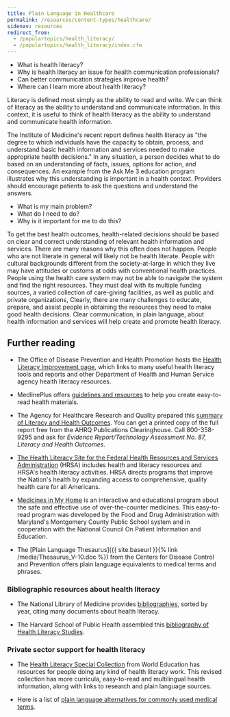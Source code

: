 ```yaml
---
title: Plain Language in Healthcare
permalink: /resources/content-types/healthcare/
sidenav: resources
redirect_from:
  - /populartopics/health_literacy/
  - /populartopics/health_literacy/index.cfm
---
```


- What is health literacy?
- Why is health literacy an issue for health communication professionals?
- Can better communication strategies improve health?
- Where can I learn more about health literacy?

Literacy is defined most simply as the ability to read and write. We can think of literacy as the ability to understand and communicate information. In this context, it is useful to think of health literacy as the ability to understand and communicate health information.

The Institute of Medicine's recent report defines health literacy as "the degree to which individuals have the capacity to obtain, process, and understand basic health information and services needed to make appropriate health decisions." In any situation, a person decides what to do based on an understanding of facts, issues, options for action, and consequences. An example from the Ask Me 3 education program illustrates why this understanding is important in a health context. Providers should encourage patients to ask the questions and understand the answers.

- What is my main problem?
- What do I need to do?
- Why is it important for me to do this?

To get the best health outcomes, health-related decisions should be based on clear and correct understanding of relevant health information and services. There are many reasons why this often does not happen. People who are not literate in general will likely not be health literate. People with cultural backgrounds different from the society-at-large in which they live may have attitudes or customs at odds with conventional health practices. People using the health care system may not be able to navigate the system and find the right resources. They must deal with its multiple funding sources, a varied collection of care-giving facilities, as well as public and private organizations, Clearly, there are many challenges to educate, prepare, and assist people in obtaining the resources they need to make good health decisions. Clear communication, in plain language, about health information and services will help create and promote health literacy.

## Further reading

- The Office of Disease Prevention and Health Promotion hosts the [Health Literacy Improvement page](https://health.gov/our-work/health-literacy), which links to many useful health literacy tools and reports and other Department of Health and Human Service agency health literacy resources.

- MedlinePlus offers [guidelines and resources](https://medlineplus.gov/etr.html) to help you create easy-to-read health materials.

- The Agency for Healthcare Research and Quality prepared this [summary of Literacy and Health Outcomes](https://www.ahrq.gov/professionals/clinicians-providers/guidelines-recommendations/index.html). You can get a printed copy of the full report free from the AHRQ Publications Clearinghouse. Call 800-358-9295 and ask for _Evidence Report/Technology Assessment No. 87, Literacy and Health Outcomes_.

- [The Health Literacy Site for the Federal Health Resources and Services Administration](https://www.hrsa.gov/about/organization/bureaus/ohe/health-literacy/index.html) (HRSA) includes health and literacy resources and HRSA's health literacy activities. HRSA directs programs that improve the Nation's health by expanding access to comprehensive, quality health care for all Americans.

- [Medicines in My Home](https://www.fda.gov/Drugs/ResourcesForYou/Consumers/BuyingUsingMedicineSafely/UnderstandingOver-the-CounterMedicines/ucm092139.htm) is an interactive and educational program about the safe and effective use of over-the-counter medicines. This easy-to-read program was developed by the Food and Drug Administration with Maryland's Montgomery County Public School system and in cooperation with the National Council On Patient Information and Education.<br>

- The [Plain Language Thesaurus]({{ site.baseurl }}{% link /media/Thesaurus_V-10.doc %}) from the Centers for Disease Control and Prevention offers plain language equivalents to medical terms and phrases.

### Bibliographic resources about health literacy

- The National Library of Medicine provides [bibliographies](http://www.nlm.nih.gov/services/queries/health_literacy.html), sorted by year, citing many documents about health literacy.

- The Harvard School of Public Health assembled this [bibliography of Health Literacy Studies](https://www.hsph.harvard.edu/healthliteracy/).

### Private sector support for health literacy

- The [Health Literacy Special Collection](http://www.healthliteracy.worlded.org/) from World Education has resources for people doing any kind of health literacy work. This revised collection has more curricula, easy-to-read and multilingual health information, along with links to research and plain language sources.<br>

- Here is a list of [plain language alternatives for commonly used medical terms](http://healthcare.partners.org/phsirb/consfrm_files/Plain_Language_Alternatives_for_Patient_Information_and_Consent_Materials.pdf).
